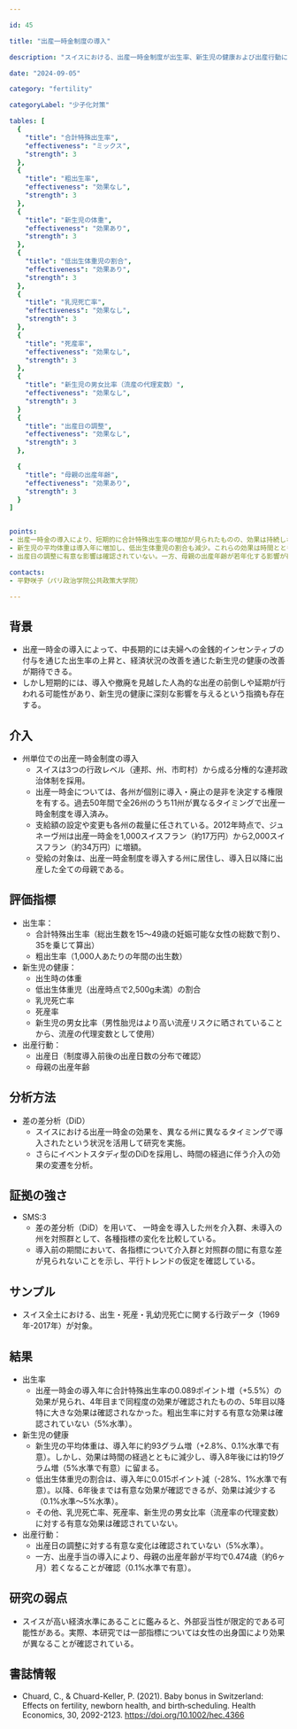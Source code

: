 ```yaml
---

id: 45

title: "出産一時金制度の導入"

description: "スイスにおける、出産一時金制度が出生率、新生児の健康および出産行動に与える影響"

date: "2024-09-05"

category: "fertility"

categoryLabel: "少子化対策"

tables: [
  {
    "title": "合計特殊出生率",
    "effectiveness": "ミックス",
    "strength": 3
  },
  {
    "title": "粗出生率",
    "effectiveness": "効果なし",
    "strength": 3
  },
  {
    "title": "新生児の体重",
    "effectiveness": "効果あり",
    "strength": 3
  },
  {
    "title": "低出生体重児の割合",
    "effectiveness": "効果あり",
    "strength": 3
  },
  {
    "title": "乳児死亡率",
    "effectiveness": "効果なし",
    "strength": 3
  },
  {
    "title": "死産率",
    "effectiveness": "効果なし",
    "strength": 3
  },
  {
    "title": "新生児の男女比率（流産の代理変数）",
    "effectiveness": "効果なし",
    "strength": 3
  }
  {
    "title": "出産日の調整",
    "effectiveness": "効果なし",
    "strength": 3
  },

  {
    "title": "母親の出産年齢",
    "effectiveness": "効果あり",
    "strength": 3
  }
]


points:
- 出産一時金の導入により、短期的に合計特殊出生率の増加が見られたものの、効果は持続しなかった。粗出生率への影響は確認されていない。
- 新生児の平均体重は導入年に増加し、低出生体重児の割合も減少。これらの効果は時間とともに減少した。乳児死亡率、死産率、新生児の男女比率（流産の代理変数）に対する影響は確認されなかった。
- 出産日の調整に有意な影響は確認されていない。一方、母親の出産年齢が若年化する影響が確認された。

contacts:
- 平野咲子（パリ政治学院公共政策大学院）

---
```


## 背景
- 出産一時金の導入によって、中長期的には夫婦への金銭的インセンティブの付与を通じた出生率の上昇と、経済状況の改善を通じた新生児の健康の改善が期待できる。
- しかし短期的には、導入や撤廃を見越した人為的な出産の前倒しや延期が行われる可能性があり、新生児の健康に深刻な影響を与えるという指摘も存在する。

## 介入
- 州単位での出産一時金制度の導入
    - スイスは3つの行政レベル（連邦、州、市町村）から成る分権的な連邦政治体制を採用。
    - 出産一時金については、各州が個別に導入・廃止の是非を決定する権限を有する。過去50年間で全26州のうち11州が異なるタイミングで出産一時金制度を導入済み。
    - 支給額の設定や変更も各州の裁量に任されている。2012年時点で、ジュネーヴ州は出産一時金を1,000スイスフラン（約17万円）から2,000スイスフラン（約34万円）に増額。
    - 受給の対象は、出産一時金制度を導入する州に居住し、導入日以降に出産した全ての母親である。
  
## 評価指標
- 出生率：
    - 合計特殊出生率（総出生数を15～49歳の妊娠可能な女性の総数で割り、35を乗じて算出）
    - 粗出生率（1,000人あたりの年間の出生数）
- 新生児の健康：
    - 出生時の体重
    - 低出生体重児（出産時点で2,500g未満）の割合
    - 乳児死亡率
    - 死産率
    - 新生児の男女比率（男性胎児はより高い流産リスクに晒されていることから、流産の代理変数として使用）
- 出産行動：
    - 出産日（制度導入前後の出産日数の分布で確認）
    - 母親の出産年齢

## 分析方法
- 差の差分析（DiD）
    - スイスにおける出産一時金の効果を、異なる州に異なるタイミングで導入されたという状況を活用して研究を実施。  	
    - さらにイベントスタディ型のDiDを採用し、時間の経過に伴う介入の効果の変遷を分析。

## 証拠の強さ
- SMS:3
    - 差の差分析（DiD）を用いて、 一時金を導入した州を介入群、未導入の州を対照群として、各種指標の変化を比較している。
    - 導入前の期間において、各指標について介入群と対照群の間に有意な差が見られないことを示し、平行トレンドの仮定を確認している。

## サンプル
- スイス全土における、出生・死産・乳幼児死亡に関する行政データ（1969年-2017年）が対象。

## 結果
- 出生率
    - 出産一時金の導入年に合計特殊出生率の0.089ポイント増（+5.5%）の効果が見られ、4年目まで同程度の効果が確認されたものの、5年目以降特に大きな効果は確認されなかった。粗出生率に対する有意な効果は確認されていない（5%水準）。
- 新生児の健康
    - 新生児の平均体重は、導入年に約93グラム増（+2.8%、0.1%水準で有意）。しかし、効果は時間の経過とともに減少し、導入8年後には約19グラム増（5%水準で有意）に留まる。
    - 低出生体重児の割合は、導入年に0.015ポイント減（-28%、1%水準で有意）。以降、6年後までは有意な効果が確認できるが、効果は減少する（0.1%水準〜5%水準）。
    - その他、乳児死亡率、死産率、新生児の男女比率（流産率の代理変数）に対する有意な効果は確認されていない。
- 出産行動：
    - 出産日の調整に対する有意な変化は確認されていない（5%水準）。
    - 一方、出産手当の導入により、母親の出産年齢が平均で0.474歳（約6ヶ月）若くなることが確認（0.1%水準で有意）。

## 研究の弱点
- スイスが高い経済水準にあることに鑑みると、外部妥当性が限定的である可能性がある。実際、本研究では一部指標については女性の出身国により効果が異なることが確認されている。

## 書誌情報
- Chuard, C., & Chuard-Keller, P. (2021). Baby bonus in Switzerland: Effects on fertility, newborn health, and birth‐scheduling. Health Economics, 30, 2092-2123. https://doi.org/10.1002/hec.4366
